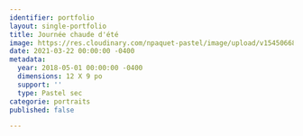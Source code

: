 ```yaml
---
identifier: portfolio
layout: single-portfolio
title: Journée chaude d'été
image: https://res.cloudinary.com/npaquet-pastel/image/upload/v1545066820/DSC00217-1.jpg
date: 2021-03-22 00:00:00 -0400
metadata:
  year: 2018-05-01 00:00:00 -0400
  dimensions: 12 X 9 po
  support: ''
  type: Pastel sec
categorie: portraits
published: false

---
```


